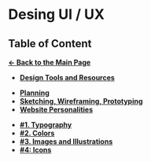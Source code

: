 # Desing UI / UX

## Table of Content

[**&larr; Back to the Main Page**](./../README.md)

- [**Design Tools and Resources**](./design-resources.md)

<div></div>

- [**Planning**](./planning.md)
- [**Sketching, Wireframing, Prototyping**](./swp.md)
- [**Website Personalities**](./website-personalities.md)

<div></div>

- [**#1. Typography**](./typography.md)
- [**#2. Colors**](./colors.md)
- [**#3. Images and Illustrations**](./imgs.md)
- [**#4: Icons**](./icons.md)

<div></div>

<br>
